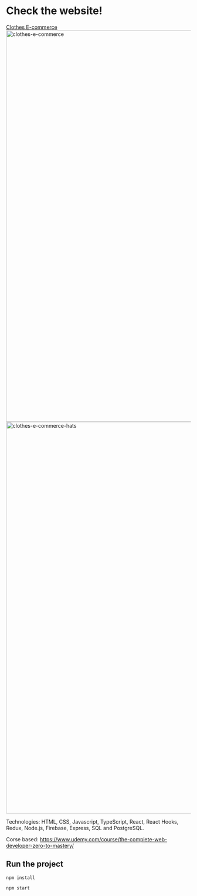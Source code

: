 # Check the website!
[Clothes E-commerce](https://shiny-salmiakki-637e19.netlify.app)
<img width="1065" alt="clothes-e-commerce" src="https://user-images.githubusercontent.com/42079577/214879741-771fba51-210e-48d3-b0a0-930d5aa103a0.png">
<img width="1065" alt="clothes-e-commerce-hats" src="https://user-images.githubusercontent.com/42079577/214879746-630e089e-e97e-44da-b5ad-9413b7b25d61.png">

Technologies: HTML, CSS, Javascript, TypeScript, React, React Hooks, Redux, Node.js, Firebase, Express, SQL and PostgreSQL.

Corse based: https://www.udemy.com/course/the-complete-web-developer-zero-to-mastery/

## Run the project
`npm install`

`npm start`
